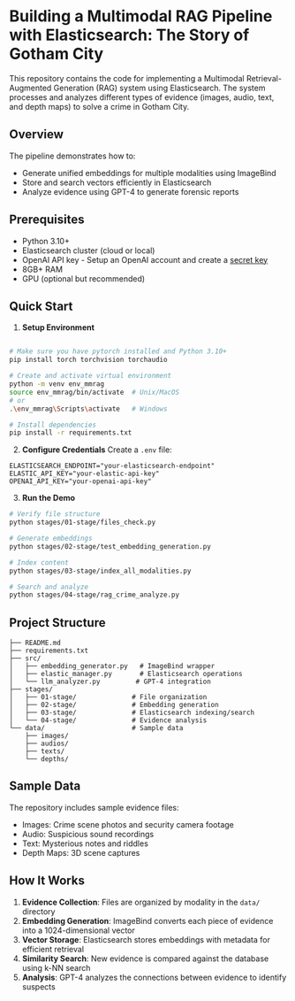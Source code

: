 # Building a Multimodal RAG Pipeline with Elasticsearch: The Story of Gotham City

This repository contains the code for implementing a Multimodal Retrieval-Augmented Generation (RAG) system using Elasticsearch. The system processes and analyzes different types of evidence (images, audio, text, and depth maps) to solve a crime in Gotham City.

## Overview

The pipeline demonstrates how to:
- Generate unified embeddings for multiple modalities using ImageBind
- Store and search vectors efficiently in Elasticsearch
- Analyze evidence using GPT-4 to generate forensic reports

## Prerequisites

- Python 3.10+
- Elasticsearch cluster (cloud or local)
- OpenAI API key - Setup an OpenAI account and create a [secret key](https://platform.openai.com/docs/quickstart)
- 8GB+ RAM
- GPU (optional but recommended)

## Quick Start

1. **Setup Environment**
```bash

# Make sure you have pytorch installed and Python 3.10+
pip install torch torchvision torchaudio

# Create and activate virtual environment
python -m venv env_mmrag
source env_mmrag/bin/activate  # Unix/MacOS
# or
.\env_mmrag\Scripts\activate   # Windows

# Install dependencies
pip install -r requirements.txt
```

2. **Configure Credentials**
Create a `.env` file:
```env
ELASTICSEARCH_ENDPOINT="your-elasticsearch-endpoint"
ELASTIC_API_KEY="your-elastic-api-key"
OPENAI_API_KEY="your-openai-api-key"
```

3. **Run the Demo**
```bash
# Verify file structure
python stages/01-stage/files_check.py

# Generate embeddings
python stages/02-stage/test_embedding_generation.py

# Index content
python stages/03-stage/index_all_modalities.py

# Search and analyze
python stages/04-stage/rag_crime_analyze.py
```

## Project Structure

```
├── README.md
├── requirements.txt
├── src/
│   ├── embedding_generator.py   # ImageBind wrapper
│   ├── elastic_manager.py       # Elasticsearch operations
│   └── llm_analyzer.py         # GPT-4 integration
├── stages/
│   ├── 01-stage/              # File organization
│   ├── 02-stage/              # Embedding generation
│   ├── 03-stage/              # Elasticsearch indexing/search
│   └── 04-stage/              # Evidence analysis
└── data/                      # Sample data
    ├── images/
    ├── audios/
    ├── texts/
    └── depths/
```

## Sample Data

The repository includes sample evidence files:
- Images: Crime scene photos and security camera footage
- Audio: Suspicious sound recordings
- Text: Mysterious notes and riddles
- Depth Maps: 3D scene captures

## How It Works

1. **Evidence Collection**: Files are organized by modality in the `data/` directory
2. **Embedding Generation**: ImageBind converts each piece of evidence into a 1024-dimensional vector
3. **Vector Storage**: Elasticsearch stores embeddings with metadata for efficient retrieval
4. **Similarity Search**: New evidence is compared against the database using k-NN search
5. **Analysis**: GPT-4 analyzes the connections between evidence to identify suspects


